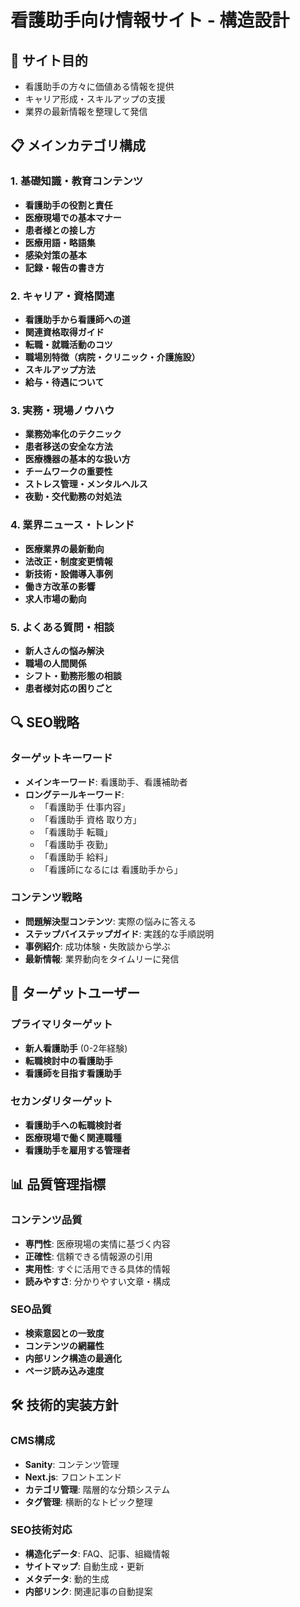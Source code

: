# 看護助手向け情報サイト - 構造設計

## 🎯 **サイト目的**
- 看護助手の方々に価値ある情報を提供
- キャリア形成・スキルアップの支援
- 業界の最新情報を整理して発信

## 📋 **メインカテゴリ構成**

### 1. 基礎知識・教育コンテンツ
- **看護助手の役割と責任**
- **医療現場での基本マナー**
- **患者様との接し方**
- **医療用語・略語集**
- **感染対策の基本**
- **記録・報告の書き方**

### 2. キャリア・資格関連
- **看護助手から看護師への道**
- **関連資格取得ガイド**
- **転職・就職活動のコツ**
- **職場別特徴（病院・クリニック・介護施設）**
- **スキルアップ方法**
- **給与・待遇について**

### 3. 実務・現場ノウハウ
- **業務効率化のテクニック**
- **患者移送の安全な方法**
- **医療機器の基本的な扱い方**
- **チームワークの重要性**
- **ストレス管理・メンタルヘルス**
- **夜勤・交代勤務の対処法**

### 4. 業界ニュース・トレンド
- **医療業界の最新動向**
- **法改正・制度変更情報**
- **新技術・設備導入事例**
- **働き方改革の影響**
- **求人市場の動向**

### 5. よくある質問・相談
- **新人さんの悩み解決**
- **職場の人間関係**
- **シフト・勤務形態の相談**
- **患者様対応の困りごと**

## 🔍 **SEO戦略**

### ターゲットキーワード
- **メインキーワード**: 看護助手、看護補助者
- **ロングテールキーワード**:
  - 「看護助手 仕事内容」
  - 「看護助手 資格 取り方」
  - 「看護助手 転職」
  - 「看護助手 夜勤」
  - 「看護助手 給料」
  - 「看護師になるには 看護助手から」

### コンテンツ戦略
- **問題解決型コンテンツ**: 実際の悩みに答える
- **ステップバイステップガイド**: 実践的な手順説明
- **事例紹介**: 成功体験・失敗談から学ぶ
- **最新情報**: 業界動向をタイムリーに発信

## 👥 **ターゲットユーザー**

### プライマリターゲット
- **新人看護助手** (0-2年経験)
- **転職検討中の看護助手**
- **看護師を目指す看護助手**

### セカンダリターゲット
- **看護助手への転職検討者**
- **医療現場で働く関連職種**
- **看護助手を雇用する管理者**

## 📊 **品質管理指標**

### コンテンツ品質
- **専門性**: 医療現場の実情に基づく内容
- **正確性**: 信頼できる情報源の引用
- **実用性**: すぐに活用できる具体的情報
- **読みやすさ**: 分かりやすい文章・構成

### SEO品質
- **検索意図との一致度**
- **コンテンツの網羅性**
- **内部リンク構造の最適化**
- **ページ読み込み速度**

## 🛠 **技術的実装方針**

### CMS構成
- **Sanity**: コンテンツ管理
- **Next.js**: フロントエンド
- **カテゴリ管理**: 階層的な分類システム
- **タグ管理**: 横断的なトピック整理

### SEO技術対応
- **構造化データ**: FAQ、記事、組織情報
- **サイトマップ**: 自動生成・更新
- **メタデータ**: 動的生成
- **内部リンク**: 関連記事の自動提案